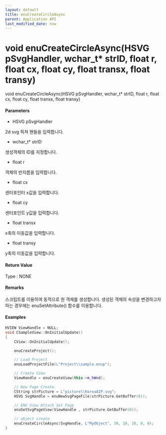 ```yaml
---
layout: default
title: enuCreateCircleAsync
parent: Application API
last_modified_date: now
---
```

# void enuCreateCircleAsync\(HSVG pSvgHandler, wchar\_t\* strID, float r, float cx, float cy, float transx, float transy\)

void enuCreateCircleAsync\(HSVG pSvgHandler, wchar\_t\* strID, float r, float cx, float cy, float transx, float transy\)

#### Parameters

* HSVG pSvgHandler

2d svg 픽쳐 핸들을 입력합니다.

* wchar\_t\* strID

생성객체의 ID를 지정합니다.

* float r

객체의 반지름을 입력합니다.

* float cx

센터포인터 x값을 입력합니다.

* float cy

센터포인트 y값을 입력합니다.

* float transx

x축의 이동값을 입력합니다.

* float transy

y축의 이동값을 입력합니다.

#### Return Value

Type : NONE

#### Remarks

스크립트를 이용하여 동적으로 원 객체를 생성합니다. 생성된 객체의 속성을 변경하고자 하는 경우에는 enuSetAttribute\(\) 함수를 이용합니다.

#### Examples

```cpp
HVIEW ViewHandle = NULL; 
void CSampleView::OnInitialUpdate() 
{ 
    CView::OnInitialUpdate(); 

    enuCreateProject(); 

    // Load Project
    enuLoadProjectFile(L"Project\\sample.enup"); 

    // Create View
    ViewHandle = enuCreateView(this->m_hWnd); 

    // New Page Create. 
    CString strPicture = L"picture\\KoreaAIP.svg"; 
    HSVG SvgHandle = enuNewSvgPageFile(strPicture.GetBuffer(0)); 

    // ENU View Attach Set Page 
    enuSetSvgPageView(ViewHandle , strPicture.GetBuffer(0)); 

    // object create
    enuCreateCircleAsync(SvgHandle, L"MyObject", 30, 10, 10, 0, 0);
}
```



